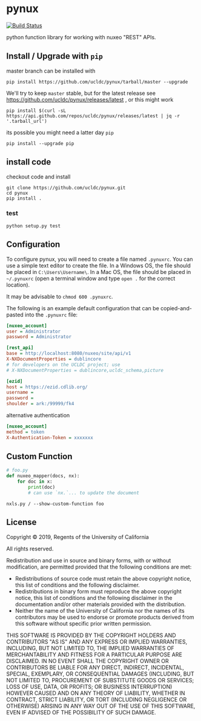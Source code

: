 pynux
=====

[![Build Status](https://travis-ci.org/ucldc/pynux.png?branch=master)](https://travis-ci.org/ucldc/pynux)

python function library for working with nuxeo "REST" APIs.

## Install / Upgrade with `pip`

master branch can be installed with

```
pip install https://github.com/ucldc/pynux/tarball/master --upgrade
```
We'll try to keep `master` stable, but for the latest release see https://github.com/ucldc/pynux/releases/latest , or this might work

```
pip install $(curl -sL https://api.github.com/repos/ucldc/pynux/releases/latest | jq -r '.tarball_url')
```

its possible you might need a latter day `pip`

```
pip install --upgrade pip
```

## install code

checkout code and install 

```
git clone https://github.com/ucldc/pynux.git
cd pynux
pip install .
```

### test
```
python setup.py test
```

## Configuration

To configure pynux, you will need to create a file named `.pynuxrc`. You can use a simple text editor to create the file. In a Windows OS, the file should be placed in `C:\Users\Username\`. In a Mac OS, the file should be placed in `~/.pynuxrc` (open a terminal window and type `open .` for the correct location).   

It may be advisable to `chmod 600 .pynuxrc`.

The following is an example default configuration that can be copied-and-pasted into the `.pynuxrc` file:

```ini
[nuxeo_account]
user = Administrator
password = Administrator

[rest_api]
base = http://localhost:8080/nuxeo/site/api/v1
X-NXDocumentProperties = dublincore
# for developers on the UCLDC project; use
# X-NXDocumentProperties = dublincore,ucldc_schema,picture

[ezid]
host = https://ezid.cdlib.org/
username = 
password = 
shoulder = ark:/99999/fk4
```

alternative authentication
```ini
[nuxeo_account]
method = token
X-Authentication-Token = xxxxxxx
```

## Custom Function

```python
# foo.py
def nuxeo_mapper(docs, nx):
    for doc in x:
        print(doc)
        # can use `nx.`... to update the document
```

```
nxls.py / --show-custom-function foo
```

## License 

Copyright © 2019, Regents of the University of California

All rights reserved.

Redistribution and use in source and binary forms, with or without 
modification, are permitted provided that the following conditions are met:

- Redistributions of source code must retain the above copyright notice, 
  this list of conditions and the following disclaimer.
- Redistributions in binary form must reproduce the above copyright notice, 
  this list of conditions and the following disclaimer in the documentation 
  and/or other materials provided with the distribution.
- Neither the name of the University of California nor the names of its
  contributors may be used to endorse or promote products derived from this 
  software without specific prior written permission.

THIS SOFTWARE IS PROVIDED BY THE COPYRIGHT HOLDERS AND CONTRIBUTORS "AS IS" 
AND ANY EXPRESS OR IMPLIED WARRANTIES, INCLUDING, BUT NOT LIMITED TO, THE 
IMPLIED WARRANTIES OF MERCHANTABILITY AND FITNESS FOR A PARTICULAR PURPOSE 
ARE DISCLAIMED. IN NO EVENT SHALL THE COPYRIGHT OWNER OR CONTRIBUTORS BE 
LIABLE FOR ANY DIRECT, INDIRECT, INCIDENTAL, SPECIAL, EXEMPLARY, OR 
CONSEQUENTIAL DAMAGES (INCLUDING, BUT NOT LIMITED TO, PROCUREMENT OF 
SUBSTITUTE GOODS OR SERVICES; LOSS OF USE, DATA, OR PROFITS; OR BUSINESS 
INTERRUPTION) HOWEVER CAUSED AND ON ANY THEORY OF LIABILITY, WHETHER IN 
CONTRACT, STRICT LIABILITY, OR TORT (INCLUDING NEGLIGENCE OR OTHERWISE) 
ARISING IN ANY WAY OUT OF THE USE OF THIS SOFTWARE, EVEN IF ADVISED OF THE 
POSSIBILITY OF SUCH DAMAGE.
